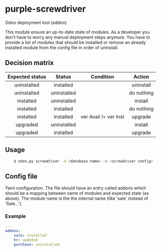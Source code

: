 # purple-screwdriver
Odoo deployment tool (addon)

This module ensure an up-to-date state of modules. As a developer you don't
have to worry any manual deployment steps anymore.
You have to provide a list of modules that should be installed or remove
an already installed module from the config file in order of uninstall.

## Decision matrix

| Expected status | Status      | Condition             | Action     |
|:---------------:|:-----------:| --------------------- |:----------:|
| uninstalled     | installed   |                       | uninstall  |
| uninstalled     | uninstalled |                       | do nothing |
| installed       | uninstalled |                       | install    |
| installed       | installed   |                       | do nothing |
| installed       | installed   | ver Avail != ver Inst | upgrade    |
| upgraded        | uninstalled |                       | install    |
| upgraded        | installed   |                       | upgrade    |


## Usage

```bash
    $ odoo.py screwdriver -d <database name> -c <screwdriver config>
```

## Config file

Yaml configuration. The file should have an entry called addons which
should be a mapping between name of modules and expected state (as above).
The module name is the the internal name (like 'sale' instead of 'Sale...').

### Example

```yaml
---
addons:
    sale: installed
    hr: updated
    purchase: uninstalled
```

